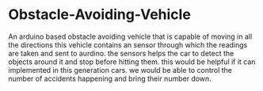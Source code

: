 # Obstacle-Avoiding-Vehicle
An arduino based obstacle avoiding vehicle that is capable of moving in all the directions
this vehicle contains an sensor through which the readings are taken and sent to aurdino.
the sensors helps the car to detect the objects around it and stop before hitting them.
this would be helpful if it can implemented in this generation cars.
we would be able to control the number of accidents happening and bring their number down.
